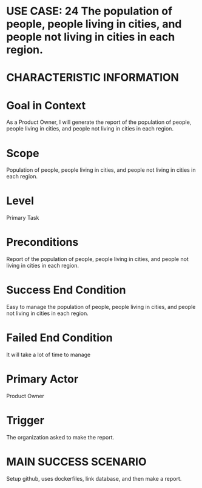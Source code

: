 # USE CASE: 24 The population of people, people living in cities, and people not living in cities in each region.
# CHARACTERISTIC INFORMATION

# Goal in Context
As a Product Owner, I will generate the report of the population of people, people living in cities, and people not living in cities in each region.

# Scope
Population of people, people living in cities, and people not living in cities in each region.

# Level
Primary Task

# Preconditions
Report of the population of people, people living in cities, and people not living in cities in each region.

# Success End Condition
Easy to manage the population of people, people living in cities, and people not living in cities in each region.

# Failed End Condition
It will take a lot of time to manage

# Primary Actor
Product Owner

# Trigger
The organization asked to make the report.

# MAIN SUCCESS SCENARIO
Setup github, uses dockerfiles, link database, and then make a report.
